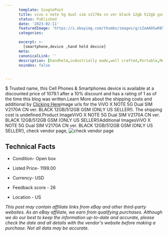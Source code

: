 ```yaml
---
      template: SinglePost
      title: vivo x note 5g dual sim v2170a cn ver black 12gb 512gb gsm only us seller 
      status: Published
      date: '2023-02-11'
      featuredImage: 'https://i.ebayimg.com/thumbs/images/g/zZoAAOSwR85jN0xs/s-l225.jpg'
      categories: 

      excerpt: >-
        [smartphone,device ,hand held device]
      meta:
      canonicalLink: ''
      description: [handheld,industrially made,well crafted,Portable,Mobile,Compact,Convenient,Lightweight,Maneuverable,Man-portable,Miniature,Carriable,Hand-held,Light,Holdable,Transportable,Mobile device,Pocket-sized,On-the-go,Wireless,Cordless,Compact size,Convenient size, smartphone,device ,hand held device]
      noindex: false

        
---
```

$
    Trusted name, this Cell Phones & Smartphones device is available at a discounted price of 1079.1 after a 10% discount and has a rating of 1 as of the time this blog was written.Learn More about the shipping costs and additional by [Clicking Here](https://www.ebay.com/itm/314320289449?hash=item492ef2fea9%3Ag%3AzZoAAOSwR85jN0xs&mkevt=1&mkcid=1&mkrid=711-53200-19255-0&campid=%253CePNCampaignId%253E&customid=%253CreferenceId%253E&toolid=10049)image urls for the ViVO X NOTE 5G Dual SIM V2170A CN ver. BLACK 12GB/512GB GSM (ONLY US SELLER!). The shipping cost is undefined.Product ImageViVO X NOTE 5G Dual SIM V2170A CN ver. BLACK 12GB/512GB GSM (ONLY US SELLER!)Additional ImagesViVO X NOTE 5G Dual SIM V2170A CN ver. BLACK 12GB/512GB GSM (ONLY US SELLER!), check vendor page, ![check vendor page](https://origin-galleryplus.ebayimg.com/ws/web/314320289449_2_0_1/225x225.jpg,https://origin-galleryplus.ebayimg.com/ws/web/314320289449_3_0_1/225x225.jpg,https://origin-galleryplus.ebayimg.com/ws/web/314320289449_4_0_1/225x225.jpg,https://origin-galleryplus.ebayimg.com/ws/web/314320289449_5_0_1/225x225.jpg,https://origin-galleryplus.ebayimg.com/ws/web/314320289449_6_0_1/225x225.jpg)
    
    

 ## Technical Facts 



     
      

 - Condition- Open box 


      

 - Listed Price- 1199.00 


      

 - Currency- USD 


      

 - Feedback score - 26 


      

 - Location - US 


      
      

 *_This post may contain affiliate links from eBay and other third-party websites. As an eBay affiliate, we earn from qualifying purchases. Although we do our best to keep the information up-to-date and accurate, please check the date and all details with the vendor's website before making a purchase. Not all data may be accurate._*



    
    
    
    
    